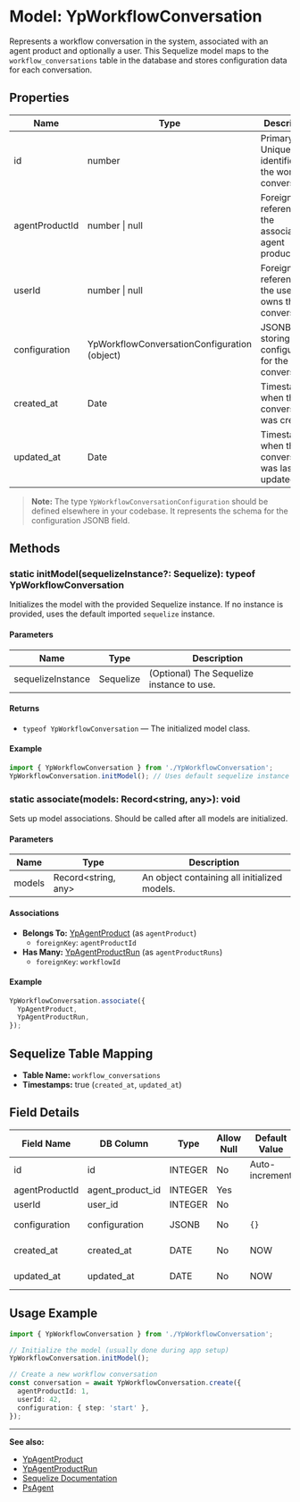 # Model: YpWorkflowConversation

Represents a workflow conversation in the system, associated with an agent product and optionally a user. This Sequelize model maps to the `workflow_conversations` table in the database and stores configuration data for each conversation.

## Properties

| Name             | Type                                         | Description                                                                 |
|------------------|----------------------------------------------|-----------------------------------------------------------------------------|
| id               | number                                       | Primary key. Unique identifier for the workflow conversation.               |
| agentProductId   | number \| null                               | Foreign key referencing the associated agent product.                       |
| userId           | number \| null                               | Foreign key referencing the user who owns the conversation.                 |
| configuration    | YpWorkflowConversationConfiguration (object)  | JSONB field storing configuration for the conversation.                     |
| created_at       | Date                                         | Timestamp when the conversation was created.                                |
| updated_at       | Date                                         | Timestamp when the conversation was last updated.                           |

> **Note:** The type `YpWorkflowConversationConfiguration` should be defined elsewhere in your codebase. It represents the schema for the configuration JSONB field.

## Methods

### static initModel(sequelizeInstance?: Sequelize): typeof YpWorkflowConversation

Initializes the model with the provided Sequelize instance. If no instance is provided, uses the default imported `sequelize` instance.

#### Parameters

| Name             | Type      | Description                                      |
|------------------|-----------|--------------------------------------------------|
| sequelizeInstance| Sequelize | (Optional) The Sequelize instance to use.        |

#### Returns

- `typeof YpWorkflowConversation` — The initialized model class.

#### Example

```typescript
import { YpWorkflowConversation } from './YpWorkflowConversation';
YpWorkflowConversation.initModel(); // Uses default sequelize instance
```

### static associate(models: Record<string, any>): void

Sets up model associations. Should be called after all models are initialized.

#### Parameters

| Name   | Type                  | Description                                 |
|--------|-----------------------|---------------------------------------------|
| models | Record<string, any>   | An object containing all initialized models. |

#### Associations

- **Belongs To:** [YpAgentProduct](./YpAgentProduct.md) (as `agentProduct`)
  - `foreignKey`: `agentProductId`
- **Has Many:** [YpAgentProductRun](./YpAgentProductRun.md) (as `agentProductRuns`)
  - `foreignKey`: `workflowId`

#### Example

```typescript
YpWorkflowConversation.associate({
  YpAgentProduct,
  YpAgentProductRun,
});
```

## Sequelize Table Mapping

- **Table Name:** `workflow_conversations`
- **Timestamps:** true (`created_at`, `updated_at`)

## Field Details

| Field Name         | DB Column           | Type         | Allow Null | Default Value      | Notes                        |
|--------------------|--------------------|--------------|------------|--------------------|------------------------------|
| id                 | id                 | INTEGER      | No         | Auto-increment     | Primary key                  |
| agentProductId     | agent_product_id   | INTEGER      | Yes        |                    | Foreign key                  |
| userId             | user_id            | INTEGER      | No         |                    | Foreign key                  |
| configuration      | configuration      | JSONB        | No         | `{}`               | JSON configuration           |
| created_at         | created_at         | DATE         | No         | NOW                | Creation timestamp           |
| updated_at         | updated_at         | DATE         | No         | NOW                | Last update timestamp        |

## Usage Example

```typescript
import { YpWorkflowConversation } from './YpWorkflowConversation';

// Initialize the model (usually done during app setup)
YpWorkflowConversation.initModel();

// Create a new workflow conversation
const conversation = await YpWorkflowConversation.create({
  agentProductId: 1,
  userId: 42,
  configuration: { step: 'start' },
});
```

---

**See also:**
- [YpAgentProduct](./YpAgentProduct.md)
- [YpAgentProductRun](./YpAgentProductRun.md)
- [Sequelize Documentation](https://sequelize.org/master/class/lib/model.js~Model.html)
- [PsAgent](https://github.com/CitizensFoundation/policy-synth/blob/main/agents/src/dbModels/agent.ts)